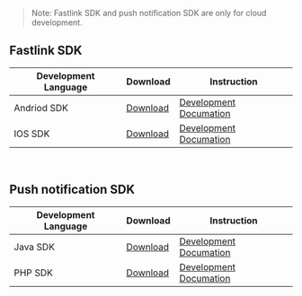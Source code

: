 > Note: Fastlink SDK and push notification SDK are only for cloud development.



## Fastlink SDK

| Development Language | Download                                 | Instruction                              |
| -------------------- | ---------------------------------------- | ---------------------------------------- |
| Andriod SDK          | [Download]((http://cdn.cnbj2.fds.api.mi-img.com/cdn/aiot/sdk/aiot_sdk_fastlink.zip)) | [Development Documation](http://docs.opencloud.aqara.cn/sdk/android-sdk/) |
| IOS SDK              | [Download]((http://cdn.cnbj2.fds.api.mi-img.com/cdn/aiot/sdk/aiot_sdk_fastlink.zip)) | [Development Documation](http://docs.opencloud.aqara.cn/sdk/ios-sdk/) |

&nbsp;

## Push notification SDK

| Development Language | Download                                 | Instruction                              |
| -------------------- | ---------------------------------------- | ---------------------------------------- |
| Java SDK             | [Download](http://cdn.cnbj2.fds.api.mi-img.com/cdn/aiot/sdk/aiot_sdk_message_java_v0.3.zip) | [Development Documation](http://docs.opencloud.aqara.cn/sdk/java-sdk/) |
| PHP SDK              | [Download](http://cdn.cnbj2.fds.api.mi-img.com/cdn/aiot/sdk/aiot_sdk_message_php.zip) | [Development Documation](http://docs.opencloud.aqara.cn/sdk/php-sdk/) |

&nbsp;
